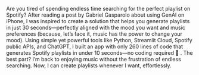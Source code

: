 Are you tired of spending endless time searching for the perfect playlist on Spotify? 
After reading a post by Gabriel Gasparolo about using GenAI on iPhone, I was inspired to 
create a solution that helps you generate playlists in just 30 seconds—perfectly aligned 
with the mood you want and music preferences (because, let’s face it, music has the power 
to change your mood). Using simple yet powerful tools like Python, Streamlit Cloud, Spotify 
public APIs, and ChatGPT, I built an app with only 260 lines of code that generates Spotify 
playlists in under 10 seconds—no coding required 🚀 . The best part? I’m back to enjoying music 
without the frustration of endless searching. Now, I can create playlists whenever I want, effortlessly.
